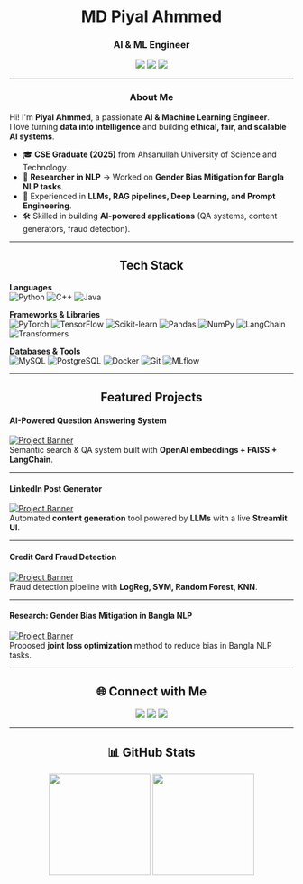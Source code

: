 <h1 align="center"> MD Piyal Ahmmed </h1>  

<h3 align="center"> AI & ML Engineer</h3>  

<p align="center">
  <img src="https://img.shields.io/badge/Machine%20Learning-%2300C853.svg?&style=for-the-badge&logo=TensorFlow&logoColor=white"/>
  <img src="https://img.shields.io/badge/Natural%20Language%20Processing-%23FF6F00.svg?&style=for-the-badge&logo=huggingface&logoColor=white"/>
  <img src="https://img.shields.io/badge/Generative%20AI-%2300BFA6.svg?&style=for-the-badge&logo=openai&logoColor=white"/>
</p>

---

<h3 align="center">About Me</h3>

 Hi! I'm **Piyal Ahmmed**, a passionate **AI & Machine Learning Engineer**.  
I love turning **data into intelligence** and building **ethical, fair, and scalable AI systems**.  

- 🎓 **CSE Graduate (2025)** from Ahsanullah University of Science and Technology.  
- 🔬 **Researcher in NLP** → Worked on **Gender Bias Mitigation for Bangla NLP tasks**.  
- 🤖 Experienced in **LLMs, RAG pipelines, Deep Learning, and Prompt Engineering**.  
- 🛠️ Skilled in building **AI-powered applications** (QA systems, content generators, fraud detection).  
  

---

<h2 align="center"> Tech Stack</h2>

**Languages**  
![Python](https://img.shields.io/badge/Python-3776AB?style=for-the-badge&logo=python&logoColor=white)
![C++](https://img.shields.io/badge/C++-00599C?style=for-the-badge&logo=c%2B%2B&logoColor=white)
![Java](https://img.shields.io/badge/Java-007396?style=for-the-badge&logo=java&logoColor=white)

**Frameworks & Libraries**  
![PyTorch](https://img.shields.io/badge/PyTorch-EE4C2C?style=for-the-badge&logo=pytorch&logoColor=white)
![TensorFlow](https://img.shields.io/badge/TensorFlow-FF6F00?style=for-the-badge&logo=tensorflow&logoColor=white)
![Scikit-learn](https://img.shields.io/badge/Scikit--learn-F7931E?style=for-the-badge&logo=scikit-learn&logoColor=white)
![Pandas](https://img.shields.io/badge/Pandas-150458?style=for-the-badge&logo=pandas&logoColor=white)
![NumPy](https://img.shields.io/badge/Numpy-013243?style=for-the-badge&logo=numpy&logoColor=white)
![LangChain](https://img.shields.io/badge/LangChain-000000?style=for-the-badge&logo=chainlink&logoColor=white)
![Transformers](https://img.shields.io/badge/Transformers-FFD43B?style=for-the-badge&logo=huggingface&logoColor=black)

**Databases & Tools**  
![MySQL](https://img.shields.io/badge/MySQL-4479A1?style=for-the-badge&logo=mysql&logoColor=white)
![PostgreSQL](https://img.shields.io/badge/PostgreSQL-336791?style=for-the-badge&logo=postgresql&logoColor=white)
![Docker](https://img.shields.io/badge/Docker-2496ED?style=for-the-badge&logo=docker&logoColor=white)
![Git](https://img.shields.io/badge/Git-F05032?style=for-the-badge&logo=git&logoColor=white)
![MLflow](https://img.shields.io/badge/MLflow-0194E2?style=for-the-badge&logo=mlflow&logoColor=white)

---

<h2 align="center"> Featured Projects</h2>

####  AI-Powered Question Answering System  
[![Project Banner](https://img.shields.io/badge/🔗_View_Project-Streamlit-blue?style=for-the-badge)](https://github.com/piyal21/Gen-AI-Projects/tree/master)  
Semantic search & QA system built with **OpenAI embeddings + FAISS + LangChain**.  

---

####  LinkedIn Post Generator  
[![Project Banner](https://img.shields.io/badge/🔗_View_Project-Streamlit-green?style=for-the-badge)](https://github.com/piyal21/Gen-AI-Projects/tree/master)  
Automated **content generation** tool powered by **LLMs** with a live **Streamlit UI**.  

---

####  Credit Card Fraud Detection  
[![Project Banner](https://img.shields.io/badge/🔗_View_Project-ML-blueviolet?style=for-the-badge)](https://github.com/piyal21/10MS_ML_Assessment)  
Fraud detection pipeline with **LogReg, SVM, Random Forest, KNN**.  

---

####  Research: Gender Bias Mitigation in Bangla NLP  
[![Project Banner](https://img.shields.io/badge/🔗_Research_Paper-arxiv-red?style=for-the-badge)](https://arxiv.org/html/2411.10636v1)  
Proposed **joint loss optimization** method to reduce bias in Bangla NLP tasks.  

---

<h2 align="center">🌐 Connect with Me</h2>

<p align="center">
  <a href="https://www.linkedin.com/in/md-piyal-ahmmed-bb1033205/"><img src="https://img.shields.io/badge/LinkedIn-0077B5?style=for-the-badge&logo=linkedin&logoColor=white"/></a>
  <a href="mailto:piyalahmmed01@gmail.com"><img src="https://img.shields.io/badge/Email-D14836?style=for-the-badge&logo=gmail&logoColor=white"/></a>
  <a href="https://www.facebook.com/piyal.ahmed.809103">
    <img src="https://img.shields.io/badge/Facebook-1877F2?style=for-the-badge&logo=facebook&logoColor=white"/>
  </a>
</p>

---

<h2 align="center">📊 GitHub Stats</h2>

<p align="center">
  <img src="https://github-readme-streak-stats.herokuapp.com/?user=piyal21&theme=radical" height="180em"/>
  <img src="https://github-readme-stats.vercel.app/api/top-langs/?username=piyal21&layout=compact&theme=radical" height="180em"/>
</p>
